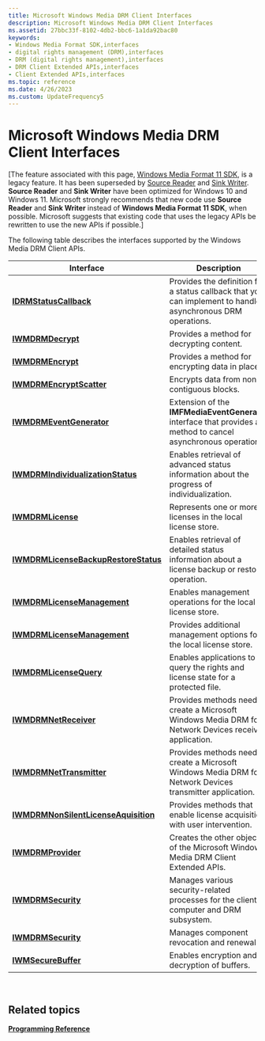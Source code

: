 ```yaml
---
title: Microsoft Windows Media DRM Client Interfaces
description: Microsoft Windows Media DRM Client Interfaces
ms.assetid: 27bbc33f-8102-4db2-bbc6-1a1da92bac80
keywords:
- Windows Media Format SDK,interfaces
- digital rights management (DRM),interfaces
- DRM (digital rights management),interfaces
- DRM Client Extended APIs,interfaces
- Client Extended APIs,interfaces
ms.topic: reference
ms.date: 4/26/2023
ms.custom: UpdateFrequency5
---
```


# Microsoft Windows Media DRM Client Interfaces

\[The feature associated with this page, [Windows Media Format 11 SDK](/windows/win32/wmformat/windows-media-format-11-sdk), is a legacy feature. It has been superseded by [Source Reader](/windows/win32/medfound/source-reader) and [Sink Writer](/windows/win32/medfound/sink-writer). **Source Reader** and **Sink Writer** have been optimized for Windows 10 and Windows 11. Microsoft strongly recommends that new code use **Source Reader** and **Sink Writer** instead of **Windows Media Format 11 SDK**, when possible. Microsoft suggests that existing code that uses the legacy APIs be rewritten to use the new APIs if possible.\]

The following table describes the interfaces supported by the Windows Media DRM Client APIs.



| Interface                                                                    | Description                                                                                                     |
|------------------------------------------------------------------------------|-----------------------------------------------------------------------------------------------------------------|
| [**IDRMStatusCallback**](idrmstatuscallback.md)                             | Provides the definition for a status callback that you can implement to handle asynchronous DRM operations.     |
| [**IWMDRMDecrypt**](iwmdrmdecrypt.md)                                       | Provides a method for decrypting content.                                                                       |
| [**IWMDRMEncrypt**](iwmdrmencrypt.md)                                       | Provides a method for encrypting data in place.                                                                 |
| [**IWMDRMEncryptScatter**](iwmdrmencryptscatter.md)                         | Encrypts data from non-contiguous blocks.                                                                       |
| [**IWMDRMEventGenerator**](iwmdrmeventgenerator.md)                         | Extension of the **IMFMediaEventGenerator** interface that provides a method to cancel asynchronous operations. |
| [**IWMDRMIndividualizationStatus**](iwmdrmindividualizationstatus.md)       | Enables retrieval of advanced status information about the progress of individualization.                       |
| [**IWMDRMLicense**](iwmdrmlicense.md)                                       | Represents one or more licenses in the local license store.                                                     |
| [**IWMDRMLicenseBackupRestoreStatus**](iwmdrmlicensebackuprestorestatus.md) | Enables retrieval of detailed status information about a license backup or restore operation.                   |
| [**IWMDRMLicenseManagement**](iwmdrmlicensemanagement.md)                   | Enables management operations for the local license store.                                                      |
| [**IWMDRMLicenseManagement**](iwmdrmlicensemanagement.md)                   | Provides additional management options for the local license store.                                             |
| [**IWMDRMLicenseQuery**](iwmdrmlicensequery.md)                             | Enables applications to query the rights and license state for a protected file.                                |
| [**IWMDRMNetReceiver**](iwmdrmnetreceiver.md)                               | Provides methods needed create a Microsoft Windows Media DRM for Network Devices receiver application.          |
| [**IWMDRMNetTransmitter**](iwmdrmnettransmitter.md)                         | Provides methods needed create a Microsoft Windows Media DRM for Network Devices transmitter application.       |
| [**IWMDRMNonSilentLicenseAquisition**](iwmdrmnonsilentlicenseaquisition.md) | Provides methods that enable license acquisition with user intervention.                                        |
| [**IWMDRMProvider**](iwmdrmprovider.md)                                     | Creates the other objects of the Microsoft Windows Media DRM Client Extended APIs.                              |
| [**IWMDRMSecurity**](iwmdrmsecurity.md)                                     | Manages various security-related processes for the client computer and DRM subsystem.                           |
| [**IWMDRMSecurity**](iwmdrmsecurity.md)                                     | Manages component revocation and renewal.                                                                       |
| [**IWMSecureBuffer**](iwmsecurebuffer.md)                                   | Enables encryption and decryption of buffers.                                                                   |



 

## Related topics

<dl> <dt>

[**Programming Reference**](drm-programming-reference.md)
</dt> </dl>

 

 




